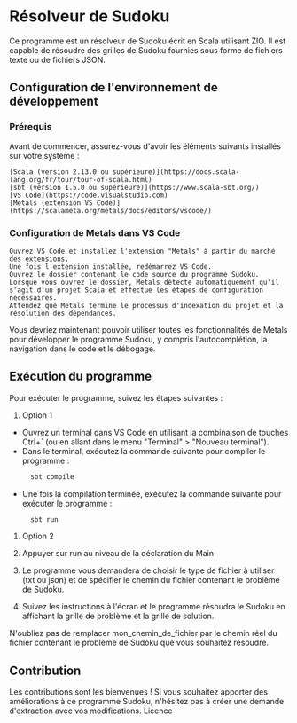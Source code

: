 # Résolveur de Sudoku

Ce programme est un résolveur de Sudoku écrit en Scala utilisant ZIO. Il est capable de résoudre des grilles de Sudoku fournies sous forme de fichiers texte ou de fichiers JSON.

## Configuration de l'environnement de développement
### Prérequis

Avant de commencer, assurez-vous d'avoir les éléments suivants installés sur votre système :

    [Scala (version 2.13.0 ou supérieure)](https://docs.scala-lang.org/fr/tour/tour-of-scala.html) 
    [sbt (version 1.5.0 ou supérieure)](https://www.scala-sbt.org/) 
    [VS Code](https://code.visualstudio.com)
    [Metals (extension VS Code)](https://scalameta.org/metals/docs/editors/vscode/) 

### Configuration de Metals dans VS Code

    Ouvrez VS Code et installez l'extension "Metals" à partir du marché des extensions.
    Une fois l'extension installée, redémarrez VS Code.
    Ouvrez le dossier contenant le code source du programme Sudoku.
    Lorsque vous ouvrez le dossier, Metals détecte automatiquement qu'il s'agit d'un projet Scala et effectue les étapes de configuration nécessaires.
    Attendez que Metals termine le processus d'indexation du projet et la résolution des dépendances.

Vous devriez maintenant pouvoir utiliser toutes les fonctionnalités de Metals pour développer le programme Sudoku, y compris l'autocomplétion, la navigation dans le code et le débogage.

## Exécution du programme

Pour exécuter le programme, suivez les étapes suivantes :

1. Option 1
- Ouvrez un terminal dans VS Code en utilisant la combinaison de touches Ctrl+` (ou en allant dans le menu "Terminal" > "Nouveau terminal").
- Dans le terminal, exécutez la commande suivante pour compiler le programme :
  ```bash
    sbt compile
  ```
- Une fois la compilation terminée, exécutez la commande suivante pour exécuter le programme :
  ```bash
    sbt run
  ```
1. Option 2

2. Appuyer sur run au niveau de la déclaration du Main

3. Le programme vous demandera de choisir le type de fichier à utiliser (txt ou json) et de spécifier le chemin du fichier contenant le problème de Sudoku.

4. Suivez les instructions à l'écran et le programme résoudra le Sudoku en affichant la grille de problème et la grille de solution.

N'oubliez pas de remplacer mon_chemin_de_fichier par le chemin réel du fichier contenant le problème de Sudoku que vous souhaitez résoudre.

## Contribution

Les contributions sont les bienvenues ! Si vous souhaitez apporter des améliorations à ce programme Sudoku, n'hésitez pas à créer une demande d'extraction avec vos modifications.
Licence
